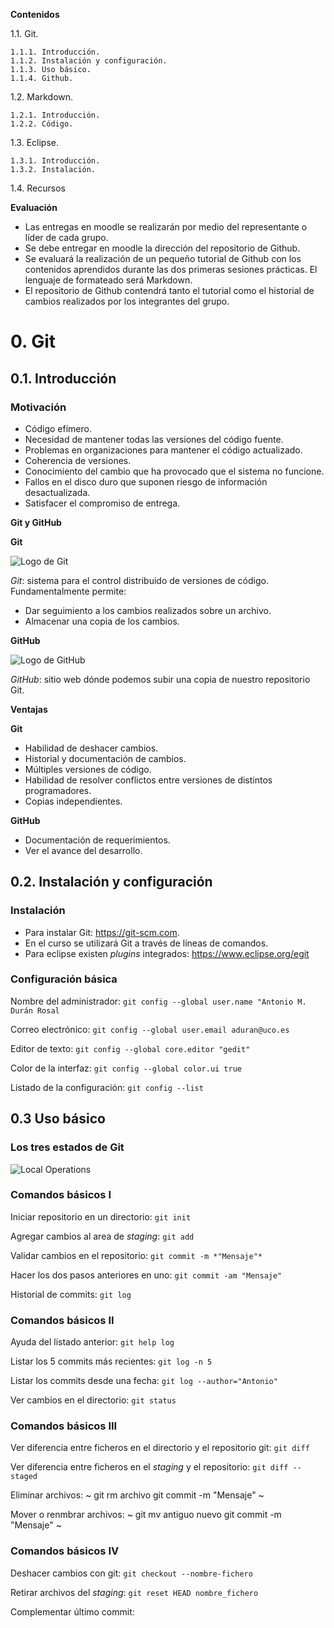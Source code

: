 **Contenidos**

1.1. Git.

	1.1.1. Introducción.
	1.1.2. Instalación y configuración.
	1.1.3. Uso básico.
	1.1.4. Github.

1.2. Markdown.

	1.2.1. Introducción.
	1.2.2. Código.

1.3. Eclipse.

	1.3.1. Introducción.
	1.3.2. Instalación.

1.4. Recursos

**Evaluación**

* Las entregas en moodle se realizarán por medio del representante o líder de cada grupo.
* Se debe entregar en moodle la dirección del repositorio de Github.
* Se evaluará la realización de un pequeño tutorial de Github con los contenidos aprendidos durante las dos primeras sesiones prácticas. El lenguaje de formateado será Markdown.
* El repositorio de Github contendrá tanto el tutorial como el historial de cambios realizados por los integrantes del grupo.

# **0. Git**

## **0.1. Introducción**

### **Motivación**

* Código efímero.
* Necesidad de mantener todas las versiones del código fuente.
* Problemas en organizaciones para mantener el código actualizado.
* Coherencia de versiones.
* Conocimiento del cambio que ha provocado que el sistema no funcione.
* Fallos en el disco duro que suponen riesgo de información desactualizada.
* Satisfacer el compromiso de entrega.

**Git y GitHub**

**Git**

![Logo de Git](https://upload.wikimedia.org/wikipedia/commons/thumb/e/e0/Git-logo.svg/512px-Git-logo.svg.png)

*Git*: sistema para el control distribuido de versiones de código. Fundamentalmente permite:

* Dar seguimiento a los cambios realizados sobre un archivo.
* Almacenar una copia de los cambios.

**GitHub**

![Logo de GitHub](https://i1.wp.com/geeksroom.com/wp-content/uploads/2014/05/github-gde.png?w=580&ssl=1)

*GitHub*: sitio web dónde podemos subir una copia de nuestro repositorio Git.

**Ventajas**

**Git**

* Habilidad de deshacer cambios.
* Historial y documentación de cambios.
* Múltiples versiones de código.
* Habilidad de resolver conflictos entre versiones de distintos programadores.
* Copias independientes.

**GitHub**

* Documentación de requerimientos.
* Ver el avance del desarrollo.


## **0.2. Instalación y configuración**

### **Instalación**

* Para instalar Git: https://git-scm.com.
* En el curso se utilizará Git a través de líneas de comandos.
* Para eclipse existen *plugins* integrados: https://www.eclipse.org/egit
### **Configuración básica**
Nombre del administrador:
`git config --global user.name "Antonio M. Durán Rosal`

Correo electrónico:
`git config --global user.email aduran@uco.es`

Editor de texto:
`git config --global core.editor "gedit"`

Color de la interfaz:
`git config --global color.ui true`

Listado de la configuración:
`git config --list`

## **0.3 Uso básico**

### **Los tres estados de Git**

![Local Operations](https://image.slidesharecdn.com/git-intro-091215075529-phpapp01/95/git-and-github-13-728.jpg?cb=1260938801)

### **Comandos básicos I**

Iniciar repositorio en un directorio:
`git init`

Agregar cambios al area de *staging*:
`git add`

Validar cambios en el repositorio:
`git commit -m *"Mensaje"*`

Hacer los dos pasos anteriores en uno:
`git commit -am "Mensaje"`

Historial de commits:
`git log`


### **Comandos básicos II**

Ayuda del listado anterior:
`git help log`

Listar los 5 commits más recientes:
`git log -n 5`

Listar los commits desde una fecha:
`git log --author="Antonio"`

Ver cambios en el directorio:
`git status`


### **Comandos básicos III**

Ver diferencia entre ficheros en el directorio y el repositorio git:
`git diff`

Ver diferencia entre ficheros en el *staging* y el repositorio:
`git diff --staged`

Eliminar archivos:
~
git rm archivo
git commit -m "Mensaje"
~

Mover o renmbrar archivos:
~
git mv antiguo nuevo
git commit -m "Mensaje"
~


### **Comandos básicos IV**

Deshacer cambios con git:
`git checkout --nombre-fichero`

Retirar archivos del *staging*:
`git reset HEAD nombre_fichero`

Complementar último commit:
